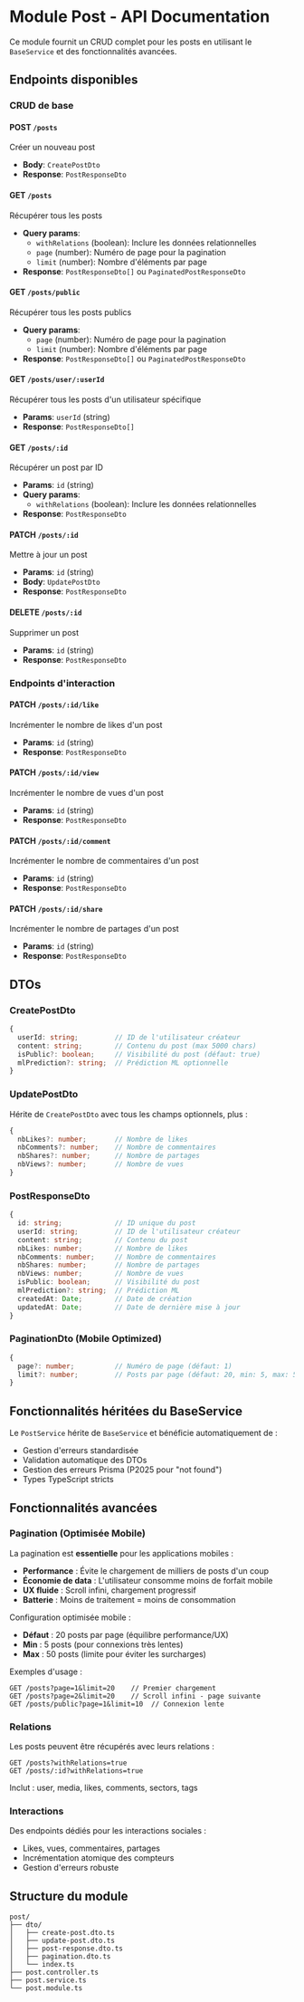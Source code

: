 # Module Post - API Documentation

Ce module fournit un CRUD complet pour les posts en utilisant le `BaseService` et des fonctionnalités avancées.

## Endpoints disponibles

### CRUD de base

#### POST `/posts`
Créer un nouveau post
- **Body**: `CreatePostDto`
- **Response**: `PostResponseDto`

#### GET `/posts`
Récupérer tous les posts
- **Query params**:
  - `withRelations` (boolean): Inclure les données relationnelles
  - `page` (number): Numéro de page pour la pagination
  - `limit` (number): Nombre d'éléments par page
- **Response**: `PostResponseDto[]` ou `PaginatedPostResponseDto`

#### GET `/posts/public`
Récupérer tous les posts publics
- **Query params**:
  - `page` (number): Numéro de page pour la pagination
  - `limit` (number): Nombre d'éléments par page
- **Response**: `PostResponseDto[]` ou `PaginatedPostResponseDto`

#### GET `/posts/user/:userId`
Récupérer tous les posts d'un utilisateur spécifique
- **Params**: `userId` (string)
- **Response**: `PostResponseDto[]`

#### GET `/posts/:id`
Récupérer un post par ID
- **Params**: `id` (string)
- **Query params**:
  - `withRelations` (boolean): Inclure les données relationnelles
- **Response**: `PostResponseDto`

#### PATCH `/posts/:id`
Mettre à jour un post
- **Params**: `id` (string)
- **Body**: `UpdatePostDto`
- **Response**: `PostResponseDto`

#### DELETE `/posts/:id`
Supprimer un post
- **Params**: `id` (string)
- **Response**: `PostResponseDto`

### Endpoints d'interaction

#### PATCH `/posts/:id/like`
Incrémenter le nombre de likes d'un post
- **Params**: `id` (string)
- **Response**: `PostResponseDto`

#### PATCH `/posts/:id/view`
Incrémenter le nombre de vues d'un post
- **Params**: `id` (string)
- **Response**: `PostResponseDto`

#### PATCH `/posts/:id/comment`
Incrémenter le nombre de commentaires d'un post
- **Params**: `id` (string)
- **Response**: `PostResponseDto`

#### PATCH `/posts/:id/share`
Incrémenter le nombre de partages d'un post
- **Params**: `id` (string)
- **Response**: `PostResponseDto`

## DTOs

### CreatePostDto
```typescript
{
  userId: string;         // ID de l'utilisateur créateur
  content: string;        // Contenu du post (max 5000 chars)
  isPublic?: boolean;     // Visibilité du post (défaut: true)
  mlPrediction?: string;  // Prédiction ML optionnelle
}
```

### UpdatePostDto
Hérite de `CreatePostDto` avec tous les champs optionnels, plus :
```typescript
{
  nbLikes?: number;       // Nombre de likes
  nbComments?: number;    // Nombre de commentaires
  nbShares?: number;      // Nombre de partages
  nbViews?: number;       // Nombre de vues
}
```

### PostResponseDto
```typescript
{
  id: string;             // ID unique du post
  userId: string;         // ID de l'utilisateur créateur
  content: string;        // Contenu du post
  nbLikes: number;        // Nombre de likes
  nbComments: number;     // Nombre de commentaires
  nbShares: number;       // Nombre de partages
  nbViews: number;        // Nombre de vues
  isPublic: boolean;      // Visibilité du post
  mlPrediction?: string;  // Prédiction ML
  createdAt: Date;        // Date de création
  updatedAt: Date;        // Date de dernière mise à jour
}
```

### PaginationDto (Mobile Optimized)
```typescript
{
  page?: number;          // Numéro de page (défaut: 1)
  limit?: number;         // Posts par page (défaut: 20, min: 5, max: 50)
}
```

## Fonctionnalités héritées du BaseService

Le `PostService` hérite de `BaseService` et bénéficie automatiquement de :
- Gestion d'erreurs standardisée
- Validation automatique des DTOs
- Gestion des erreurs Prisma (P2025 pour "not found")
- Types TypeScript stricts

## Fonctionnalités avancées

### Pagination (Optimisée Mobile)
La pagination est **essentielle** pour les applications mobiles :
- **Performance** : Évite le chargement de milliers de posts d'un coup
- **Économie de data** : L'utilisateur consomme moins de forfait mobile
- **UX fluide** : Scroll infini, chargement progressif
- **Batterie** : Moins de traitement = moins de consommation

Configuration optimisée mobile :
- **Défaut** : 20 posts par page (équilibre performance/UX)
- **Min** : 5 posts (pour connexions très lentes)
- **Max** : 50 posts (limite pour éviter les surcharges)

Exemples d'usage :
```
GET /posts?page=1&limit=20    // Premier chargement
GET /posts?page=2&limit=20    // Scroll infini - page suivante
GET /posts/public?page=1&limit=10  // Connexion lente
```

### Relations
Les posts peuvent être récupérés avec leurs relations :
```
GET /posts?withRelations=true
GET /posts/:id?withRelations=true
```

Inclut : user, media, likes, comments, sectors, tags

### Interactions
Des endpoints dédiés pour les interactions sociales :
- Likes, vues, commentaires, partages
- Incrémentation atomique des compteurs
- Gestion d'erreurs robuste

## Structure du module

```
post/
├── dto/
│   ├── create-post.dto.ts
│   ├── update-post.dto.ts
│   ├── post-response.dto.ts
│   ├── pagination.dto.ts
│   └── index.ts
├── post.controller.ts
├── post.service.ts
└── post.module.ts
```
